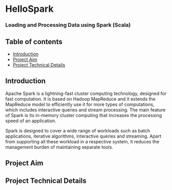 # HelloSpark
### Loading and Processing Data using Spark (Scala)

## Table of contents
* [Introduction](#Introduction)
* [Project Aim](#technologies)
* [Project Technical Details](#setup)

## Introduction
Apache Spark is a lightning-fast cluster computing technology, designed for fast computation. It is based on Hadoop MapReduce and it extends the MapReduce model to efficiently use it for more types of computations, which includes interactive queries and stream processing. The main feature of Spark is its in-memory cluster computing that increases the processing speed of an application.

Spark is designed to cover a wide range of workloads such as batch applications, iterative algorithms, interactive queries and streaming. Apart from supporting all these workload in a respective system, it reduces the management burden of maintaining separate tools.

## Project Aim

## Project Technical Details
